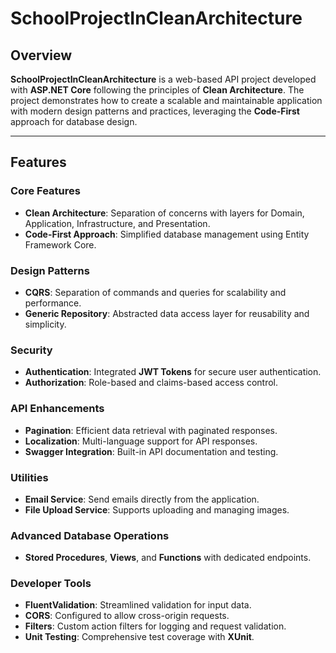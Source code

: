 # SchoolProjectInCleanArchitecture

## Overview

**SchoolProjectInCleanArchitecture** is a web-based API project developed with **ASP.NET Core** following the principles of **Clean Architecture**. The project demonstrates how to create a scalable and maintainable application with modern design patterns and practices, leveraging the **Code-First** approach for database design.

---

## Features

### Core Features
- **Clean Architecture**: Separation of concerns with layers for Domain, Application, Infrastructure, and Presentation.
- **Code-First Approach**: Simplified database management using Entity Framework Core.

### Design Patterns
- **CQRS**: Separation of commands and queries for scalability and performance.
- **Generic Repository**: Abstracted data access layer for reusability and simplicity.

### Security
- **Authentication**: Integrated **JWT Tokens** for secure user authentication.
- **Authorization**: Role-based and claims-based access control.

### API Enhancements
- **Pagination**: Efficient data retrieval with paginated responses.
- **Localization**: Multi-language support for API responses.
- **Swagger Integration**: Built-in API documentation and testing.

### Utilities
- **Email Service**: Send emails directly from the application.
- **File Upload Service**: Supports uploading and managing images.

### Advanced Database Operations
- **Stored Procedures**, **Views**, and **Functions** with dedicated endpoints.

### Developer Tools
- **FluentValidation**: Streamlined validation for input data.
- **CORS**: Configured to allow cross-origin requests.
- **Filters**: Custom action filters for logging and request validation.
- **Unit Testing**: Comprehensive test coverage with **XUnit**.

